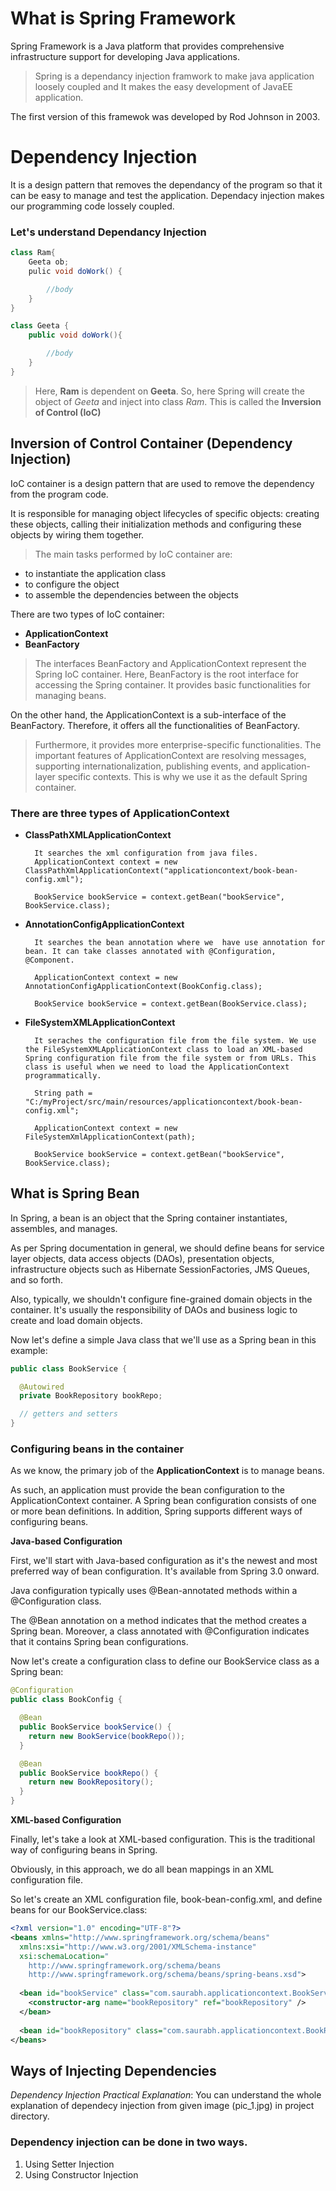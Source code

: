 # What is Spring Framework
Spring Framework is a Java platform that provides comprehensive infrastructure support for developing Java applications.

> Spring is a dependancy injection framwork to make java application loosely coupled and It makes the easy development of JavaEE application.

The first version of this framewok was developed by Rod Johnson in 2003.

# Dependency Injection
It is a design pattern that removes the dependancy of the program so that it can be easy to manage and test the application. 
Dependacy injection makes our programming code lossely coupled.

### Let's understand Dependancy Injection 
```java
class Ram{
    Geeta ob;
    pulic void doWork() {  

        //body
    }
}
```
```java
class Geeta {
    public void doWork(){

        //body
    }
}
```
>Here, **Ram** is dependent on **Geeta**. So, here Spring will create the object of *Geeta* and inject into class *Ram*. This is called the **Inversion of Control (IoC)**

## Inversion of Control Container (Dependency Injection)

IoC container is a design pattern that are used to remove the dependency from the program code.

It is responsible for managing object lifecycles of specific objects: creating these objects, calling their initialization methods and configuring these objects by wiring them together.

> The main tasks performed by IoC container are: 

*  to instantiate the application class
*  to configure the object
*  to assemble the dependencies between the objects

There are two types of IoC container: 
*   **ApplicationContext**
*   **BeanFactory**

> The interfaces BeanFactory and ApplicationContext represent the Spring IoC container. Here, BeanFactory is the root interface for accessing the Spring container. It provides basic functionalities for managing beans.

 On the other hand, the ApplicationContext is a sub-interface of the BeanFactory. Therefore, it offers all the functionalities of BeanFactory.

> Furthermore, it provides more enterprise-specific functionalities. The important features of ApplicationContext are resolving messages, supporting internationalization, publishing events, and application-layer specific contexts. This is why we use it as the default Spring container.

### There are three types of ApplicationContext
* **ClassPathXMLApplicationContext**

        It searches the xml configuration from java files.
        ApplicationContext context = new ClassPathXmlApplicationContext("applicationcontext/book-bean-config.xml");

        BookService bookService = context.getBean("bookService", BookService.class);
* **AnnotationConfigApplicationContext**

        It searches the bean annotation where we  have use annotation for bean. It can take classes annotated with @Configuration, @Component.

        ApplicationContext context = new AnnotationConfigApplicationContext(BookConfig.class);

        BookService bookService = context.getBean(BookService.class);

* **FileSystemXMLApplicationContext**
        
        It seraches the configuration file from the file system. We use the FileSystemXMLApplicationContext class to load an XML-based Spring configuration file from the file system or from URLs. This class is useful when we need to load the ApplicationContext programmatically.

        String path = "C:/myProject/src/main/resources/applicationcontext/book-bean-config.xml";

        ApplicationContext context = new FileSystemXmlApplicationContext(path);

        BookService bookService = context.getBean("bookService", BookService.class); 

## What is Spring Bean
 In Spring, a bean is an object that the Spring container instantiates, assembles, and manages.

As per Spring documentation in general, we should define beans for service layer objects, data access objects (DAOs), presentation objects, infrastructure objects such as Hibernate SessionFactories, JMS Queues, and so forth.

Also, typically, we shouldn't configure fine-grained domain objects in the container. It's usually the responsibility of DAOs and business logic to create and load domain objects.

Now let's define a simple Java class that we'll use as a Spring bean in this example:
```java
public class BookService {

  @Autowired
  private BookRepository bookRepo;

  // getters and setters
}
```
### Configuring beans in the container
As we know, the primary job of the **ApplicationContext** is to manage beans.

As such, an application must provide the bean configuration to the ApplicationContext container. A Spring bean configuration consists of one or more bean definitions. In addition, Spring supports different ways of configuring beans.

**Java-based Configuration**

First, we'll start with Java-based configuration as it's the newest and most preferred way of bean configuration. It's available from Spring 3.0 onward.

Java configuration typically uses @Bean-annotated methods within a @Configuration class. 

The @Bean annotation on a method indicates that the method creates a Spring bean. Moreover, a class annotated with @Configuration indicates that it contains Spring bean configurations.

Now let's create a configuration class to define our BookService class as a Spring bean:

```java
@Configuration
public class BookConfig {

  @Bean
  public BookService bookService() {
    return new BookService(bookRepo());
  }

  @Bean
  public BookService bookRepo() {
    return new BookRepository();
  }
}
```
**XML-based Configuration**

Finally, let's take a look at XML-based configuration. This is the traditional way of configuring beans in Spring.

Obviously, in this approach, we do all bean mappings in an XML configuration file.

So let's create an XML configuration file, book-bean-config.xml, and define beans for our BookService.class:

```xml
<?xml version="1.0" encoding="UTF-8"?>
<beans xmlns="http://www.springframework.org/schema/beans"
  xmlns:xsi="http://www.w3.org/2001/XMLSchema-instance"
  xsi:schemaLocation="
    http://www.springframework.org/schema/beans 
    http://www.springframework.org/schema/beans/spring-beans.xsd">
	  
  <bean id="bookService" class="com.saurabh.applicationcontext.BookService">
    <constructor-arg name="bookRepository" ref="bookRepository" />
  </bean>
	
  <bean id="bookRepository" class="com.saurabh.applicationcontext.BookRepository" />
</beans>
```
## Ways of Injecting Dependencies

*Dependency Injection Practical Explanation*: 
You can understand the whole explanation of dependecy injection from given image (pic_1.jpg) in project directory.

### Dependency injection can be done in two ways.
1. Using Setter Injection
2. Using Constructor Injection

